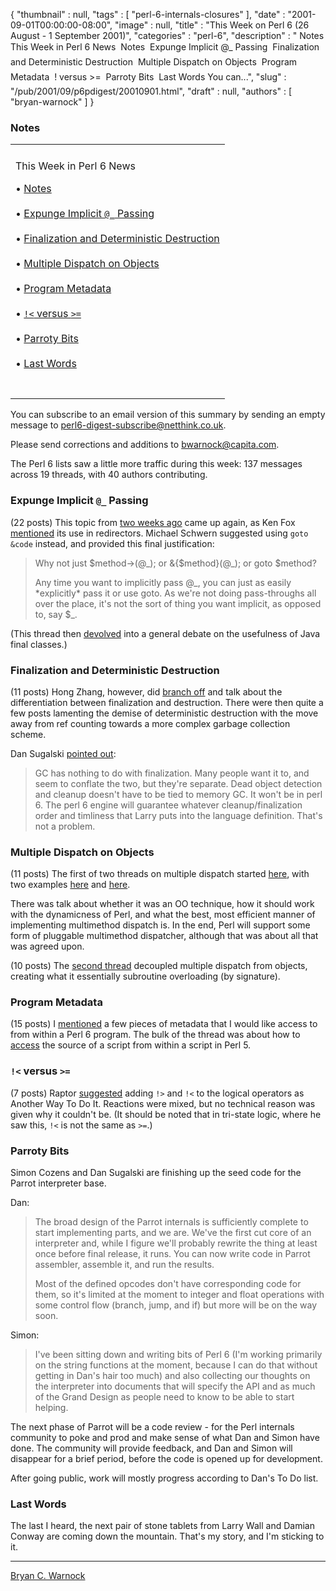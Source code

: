 {
   "thumbnail" : null,
   "tags" : [
      "perl-6-internals-closures"
   ],
   "date" : "2001-09-01T00:00:00-08:00",
   "image" : null,
   "title" : "This Week on Perl 6 (26 August - 1 September 2001)",
   "categories" : "perl-6",
   "description" : " Notes This Week in Perl 6 News  Notes  Expunge Implicit @_ Passing  Finalization and Deterministic Destruction  Multiple Dispatch on Objects  Program Metadata  ! versus >=  Parroty Bits  Last Words You can...",
   "slug" : "/pub/2001/09/p6pdigest/20010901.html",
   "draft" : null,
   "authors" : [
      "bryan-warnock"
   ]
}



### <span id="Notes">Notes</span>

<table>
<colgroup>
<col width="100%" />
</colgroup>
<tbody>
<tr class="odd">
<td></td>
</tr>
<tr class="even">
<td><p>This Week in Perl 6 News</p>
<p>• <a href="#Notes">Notes</a><br />
<br />
• <a href="#Expunge_Implicit___Passing">Expunge Implicit <code>@_</code> Passing</a><br />
<br />
• <a href="#Finalization_and_Deterministic_Destruction">Finalization and Deterministic Destruction</a><br />
<br />
• <a href="#Multiple_Dispatch_on_Objects">Multiple Dispatch on Objects</a><br />
<br />
• <a href="#Program_Metadata">Program Metadata</a><br />
<br />
• <a href="#_versus_"><code>!&lt;</code> versus <code>&gt;=</code></a><br />
<br />
• <a href="#Parroty_Bits">Parroty Bits</a><br />
<br />
• <a href="#Last_Words">Last Words</a><br />
<br />
</p></td>
</tr>
<tr class="odd">
<td></td>
</tr>
</tbody>
</table>

You can subscribe to an email version of this summary by sending an empty message to <perl6-digest-subscribe@netthink.co.uk>.

Please send corrections and additions to <bwarnock@capita.com>.

The Perl 6 lists saw a little more traffic during this week: 137 messages across 19 threads, with 40 authors contributing.

### <span id="Expunge_Implicit___Passing">Expunge Implicit `@_` Passing</span>

(22 posts) This topic from [two weeks ago](/pub/2001/08/p6pdigest/20010818.html#Perl_6_Language) came up again, as Ken Fox [mentioned](http://archive.develooper.com/perl6-language@perl.org/msg08070.html) its use in redirectors. Michael Schwern suggested using `goto &code` instead, and provided this final justification:

> Why not just $method-&gt;(@\_); or &{$method}(@\_); or goto $method?
>
> Any time you want to implicitly pass @\_, you can just as easily \*explicitly\* pass it or use goto. As we're not doing pass-throughs all over the place, it's not the sort of thing you want implicit, as opposed to, say $\_.

(This thread then [devolved](http://archive.develooper.com/perl6-language@perl.org/msg08082.html) into a general debate on the usefulness of Java final classes.)

### <span id="Finalization_and_Deterministic_Destruction">Finalization and Deterministic Destruction</span>

(11 posts) Hong Zhang, however, did [branch off](http://archive.develooper.com/perl6-language@perl.org/msg08089.html) and talk about the differentiation between finalization and destruction. There were then quite a few posts lamenting the demise of deterministic destruction with the move away from ref counting towards a more complex garbage collection scheme.

Dan Sugalski [pointed out](http://archive.develooper.com/perl6-language@perl.org/msg08106.html):

> GC has nothing to do with finalization. Many people want it to, and seem to conflate the two, but they're separate. Dead object detection and cleanup doesn't have to be tied to memory GC. It won't be in perl 6. The perl 6 engine will guarantee whatever cleanup/finalization order and timliness that Larry puts into the language definition. That's not a problem.

### <span id="Multiple_Dispatch_on_Objects">Multiple Dispatch on Objects</span>

(11 posts) The first of two threads on multiple dispatch started [here](http://archive.develooper.com/perl6-language@perl.org/msg08110.html), with two examples [here](http://archive.develooper.com/perl6-language@perl.org/msg08113.html) and [here](http://archive.develooper.com/perl6-language@perl.org/msg08114.html).

There was talk about whether it was an OO technique, how it should work with the dynamicness of Perl, and what the best, most efficient manner of implementing multimethod dispatch is. In the end, Perl will support some form of pluggable multimethod dispatcher, although that was about all that was agreed upon.

(10 posts) The [second thread](http://archive.develooper.com/perl6-language@perl.org/msg08127.html) decoupled multiple dispatch from objects, creating what it essentially subroutine overloading (by signature).

### <span id="Program_Metadata">Program Metadata</span>

(15 posts) I [mentioned](http://archive.develooper.com/perl6-language@perl.org/msg08129.html) a few pieces of metadata that I would like access to from within a Perl 6 program. The bulk of the thread was about how to [access](http://archive.develooper.com/perl6-language@perl.org/msg08132.html) the source of a script from within a script in Perl 5.

### <span id="_versus_">`!<` versus `>=`</span>

(7 posts) Raptor [suggested](http://archive.develooper.com/perl6-language@perl.org/msg08151.html) adding `!>` and `!<` to the logical operators as Another Way To Do It. Reactions were mixed, but no technical reason was given why it couldn't be. (It should be noted that in tri-state logic, where he saw this, `!<` is not the same as `>=`.)

### <span id="Parroty_Bits">Parroty Bits</span>

Simon Cozens and Dan Sugalski are finishing up the seed code for the Parrot interpreter base.

Dan:

> The broad design of the Parrot internals is sufficiently complete to start implementing parts, and we are. We've the first cut core of an interpreter and, while I figure we'll probably rewrite the thing at least once before final release, it runs. You can now write code in Parrot assembler, assemble it, and run the results.
>
> Most of the defined opcodes don't have corresponding code for them, so it's limited at the moment to integer and float operations with some control flow (branch, jump, and if) but more will be on the way soon.

Simon:

> I've been sitting down and writing bits of Perl 6 (I'm working primarily on the string functions at the moment, because I can do that without getting in Dan's hair too much) and also collecting our thoughts on the interpreter into documents that will specify the API and as much of the Grand Design as people need to know to be able to start helping.

The next phase of Parrot will be a code review - for the Perl internals community to poke and prod and make sense of what Dan and Simon have done. The community will provide feedback, and Dan and Simon will disappear for a brief period, before the code is opened up for development.

After going public, work will mostly progress according to Dan's To Do list.

### <span id="Last_Words">Last Words</span>

The last I heard, the next pair of stone tablets from Larry Wall and Damian Conway are coming down the mountain. That's my story, and I'm sticking to it.

------------------------------------------------------------------------

[Bryan C. Warnock](mailto:bwarnock@capita.com)
